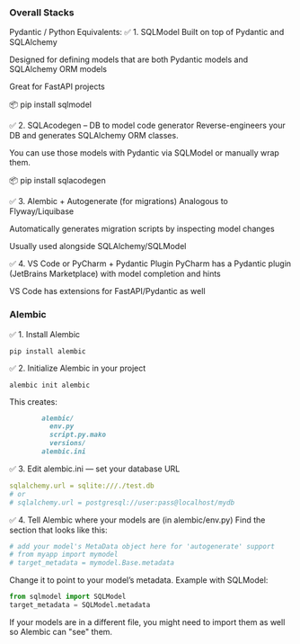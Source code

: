 ### Overall Stacks

Pydantic / Python Equivalents:
✅ 1. SQLModel
Built on top of Pydantic and SQLAlchemy

Designed for defining models that are both Pydantic models and SQLAlchemy ORM models

Great for FastAPI projects

📦 pip install sqlmodel


✅ 2. SQLAcodegen – DB to model code generator
Reverse-engineers your DB and generates SQLAlchemy ORM classes.

You can use those models with Pydantic via SQLModel or manually wrap them.

📦 pip install sqlacodegen


✅ 3. Alembic + Autogenerate (for migrations)
Analogous to Flyway/Liquibase

Automatically generates migration scripts by inspecting model changes

Usually used alongside SQLAlchemy/SQLModel


✅ 4. VS Code or PyCharm + Pydantic Plugin
PyCharm has a Pydantic plugin (JetBrains Marketplace) with model completion and hints

VS Code has extensions for FastAPI/Pydantic as well



### Alembic
✅ 1. Install Alembic
```shell
pip install alembic
```

✅ 2. Initialize Alembic in your project
```shell
alembic init alembic
```

This creates:
```markdown
        alembic/
          env.py
          script.py.mako
          versions/
        alembic.ini
```

✅ 3. Edit alembic.ini — set your database URL
```yaml
sqlalchemy.url = sqlite:///./test.db
# or
# sqlalchemy.url = postgresql://user:pass@localhost/mydb

```

✅ 4. Tell Alembic where your models are (in alembic/env.py)
Find the section that looks like this:

```python
# add your model's MetaData object here for 'autogenerate' support
# from myapp import mymodel
# target_metadata = mymodel.Base.metadata
```

Change it to point to your model’s metadata. Example with SQLModel:

```python
from sqlmodel import SQLModel
target_metadata = SQLModel.metadata
```

If your models are in a different file, you might need to import them as well so Alembic can "see" them.
